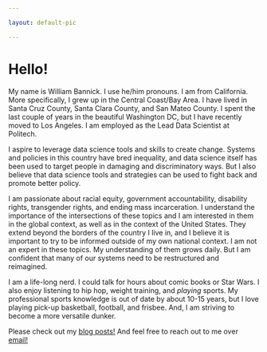 ```yaml
---

layout: default-pic

---
```


# Hello!

My name is William Bannick. I use he/him pronouns. I am from California. More specifically, I grew up in the Central Coast/Bay Area. I have lived in Santa Cruz County, Santa Clara County, and San Mateo County. I spent the last couple of years in the beautiful Washington DC, but I have recently moved to Los Angeles. I am employed as the Lead Data Scientist at Politech.

I aspire to leverage data science tools and skills to create change. Systems and policies in this country have bred inequality, and data science itself has been used to target people in damaging and discriminatory ways. But I also believe that data science tools and strategies can be used to fight back and promote better policy.

I am passionate about racial equity, government accountability, disability rights, transgender rights, and ending mass incarceration. I understand the importance of the intersections of these topics and I am interested in them in the global context, as well as in the context of the United States. They extend beyond the borders of the country I live in, and I believe it is important to try to be informed outside of my own national context. I am not an expert in these topics. My understanding of them grows daily. But I am confident that many of our systems need to be restructured and reimagined.

I am a life-long nerd. I could talk for hours about comic books or Star Wars. I also enjoy listening to hip hop, weight training, and _playing_ sports. My professional sports knowledge is out of date by about 10-15 years, but I love playing pick-up basketball, football, and frisbee. And, I am striving to become a more versatile dunker.

Please check out my <a href="/posts/">blog posts!</a> And feel free to reach out to me over <a href="mailto:{{ site.email }}">email!</a>
